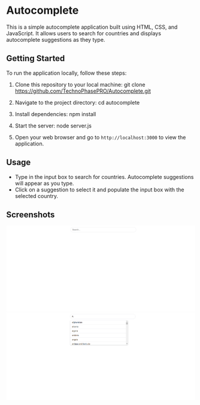 # Autocomplete

This is a simple autocomplete application built using HTML, CSS, and JavaScript. It allows users to search for countries and displays autocomplete suggestions as they type.

## Getting Started

To run the application locally, follow these steps:

1. Clone this repository to your local machine: git clone https://github.com/TechnoPhasePRO/Autocomplete.git

2. Navigate to the project directory: cd autocomplete

3. Install dependencies: npm install

4. Start the server: node server.js


5. Open your web browser and go to `http://localhost:3000` to view the application.

## Usage

- Type in the input box to search for countries. Autocomplete suggestions will appear as you type.
- Click on a suggestion to select it and populate the input box with the selected country.

## Screenshots
![Autocomplete Form](image-1.png)
![Autocomplete List Based on Text](image.png)



